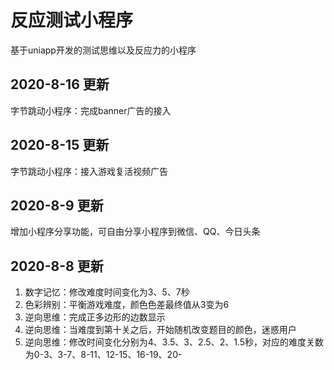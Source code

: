 # 反应测试小程序
基于uniapp开发的测试思维以及反应力的小程序

## 2020-8-16  更新
字节跳动小程序：完成banner广告的接入

## 2020-8-15  更新
字节跳动小程序：接入游戏复活视频广告

## 2020-8-9  更新
增加小程序分享功能，可自由分享小程序到微信、QQ、今日头条


## 2020-8-8  更新
1. 数字记忆：修改难度时间变化为3、5、7秒
2. 色彩辨别：平衡游戏难度，颜色色差最终值从3变为6
3. 逆向思维：完成正多边形的边数显示
4. 逆向思维：当难度到第十关之后，开始随机改变题目的颜色，迷惑用户
5. 逆向思维：修改时间变化分别为4、3.5、3、2.5、2、1.5秒，对应的难度关数为0-3、3-7、8-11、12-15、16-19、20-
